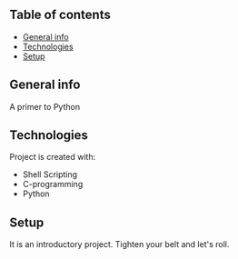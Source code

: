 ## Table of contents
* [General info](#general-info)
* [Technologies](#technologies)
* [Setup](#setup)

## General info
A primer to Python

## Technologies
Project is created with:
* Shell Scripting
* C-programming
* Python

## Setup
It is an introductory project.
Tighten your belt and let's roll.